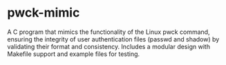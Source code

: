 # pwck-mimic
A C program that mimics the functionality of the Linux pwck command, ensuring the integrity of user authentication files (passwd and shadow) by validating their format and consistency. Includes a modular design with Makefile support and example files for testing.
